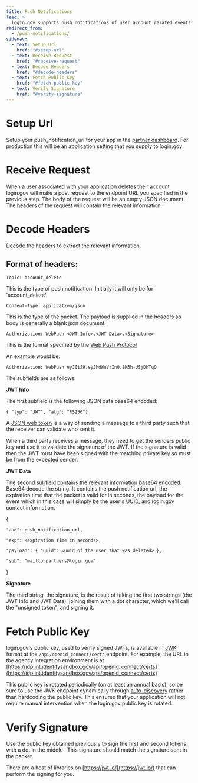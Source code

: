 ```yaml
---
title: Push Notifications
lead: >
  login.gov supports push notifications of user account related events using the Web Push protocol.  Initially it will be limited to account delete events.  Here we document how a service provider can receive push notifications from login.gov.
redirect_from:
  - /push-notifications/
sidenav:
  - text: Setup Url
    href: "#setup-url"
  - text: Receive Request
    href: "#receive-request"
  - text: Decode Headers
    href: "#decode-headers"
  - text: Fetch Public Key
    href: "#fetch-public-key"
  - text: Verify Signature
    href: "#verify-signature"
---
```


# Setup Url

Setup your push_notification_url for your app in the [partner dashboard](https://dashboard.int.identitysandbox.gov/). For production this will be an application setting that you supply to login.gov

# Receive Request

When a user associated with your application deletes their account login.gov will make a post request to the endpoint URL you specified in the previous step. The body of the request will be an empty JSON document.  The headers of the request will contain the relevant information.

# Decode Headers

Decode the headers to extract the relevant information.

## Format of headers:


`Topic: account_delete`

This is the type of push notification.  Initially it will only be for 'account_delete'

`Content-Type: application/json`

This is the type of the packet.  The payload is supplied in the headers so body is generally a blank json document.

`Authorization: WebPush <JWT Info>.<JWT Data>.<Signature>`

This is the format specified by the [Web Push Protocol](https://developers.google.com/web/fundamentals/push-notifications/web-push-protocol)

An example would be:

`Authorization: WebPush eyJ0iJ9.eyJhdWnVrIn0.8M3h-USjDhTqQ`


The subfields are as follows:

**JWT Info**

The first subfield is the following JSON data base64 encoded:

`{ "typ": "JWT", "alg": "RS256"}`

A [JSON web token](https://jwt.io/) is a way of sending a message to a third party such that the receiver can validate who sent it.

When a third party receives a message, they need to get the senders public key and use it to validate the signature of the JWT. If the signature is valid then the JWT must have been signed with the matching private key so must be from the expected sender.

**JWT Data**

The second subfield contains the relevant information base64 encoded. Base64 decode the string. It contains the push notification url, the expiration time that the packet is valid for in seconds, the payload for the event which in this case will simply be the user's UUID, and login.gov contact information.

{

    "aud": push_notification_url,

    "exp": <expiration time in seconds>,

    "payload": { "uuid": <uuid of the user that was deleted> },

    "sub": "mailto:partners@login.gov"

}

**Signature**

The third string, the signature, is the result of taking the first two strings (the JWT Info and JWT Data), joining them with a dot character, which we'll call the "unsigned token", and signing it.

# Fetch Public Key

login.gov's public key, used to verify signed JWTs, is available in [JWK](https://tools.ietf.org/html/rfc7517) format at the `/api/openid_connect/certs` endpoint. For example, the URL in the agency integration environment is at [https://idp.int.identitysandbox.gov/api/openid_connect/certs](https://idp.int.identitysandbox.gov/api/openid_connect/certs)

This public key is rotated periodically (on at least an annual basis), so be sure to use the JWK endpoint dynamically through [auto-discovery](#auto-discovery) rather than hardcoding the public key. This ensures that your application will not require manual intervention when the login.gov public key is rotated.

# Verify Signature

Use the public key obtained previously to sign the first and second tokens with a dot in the middle <JWT Info>.<JWT Data>  This signature should match the signature sent in the packet.

There are a host of libraries on [https://jwt.io/](https://jwt.io/) that can perform the signing for you.


<script type="text/javascript">
  function showExamples(type) {
    Array.prototype.slice.call(document.querySelectorAll('button[data-example]')).forEach(function(button) {
      var show = button.getAttribute('data-example') == type;
      button.className = show ? 'usa-button' : 'usa-button usa-button-secondary';
    });

    Array.prototype.slice.call(document.querySelectorAll('div[data-example]')).forEach(function(example) {
      var show = example.getAttribute('data-example') == type;
      if (show) {
        example.removeAttribute('hidden');
      } else {
        example.setAttribute('hidden', 'true');
      }
    });
  }

  Array.prototype.slice.call(document.querySelectorAll('button[data-example]')).forEach(function(button) {
    button.onclick = function() {
      showExamples(this.getAttribute('data-example'));
    };
  });

  showExamples('private_key_jwt');
</script>
